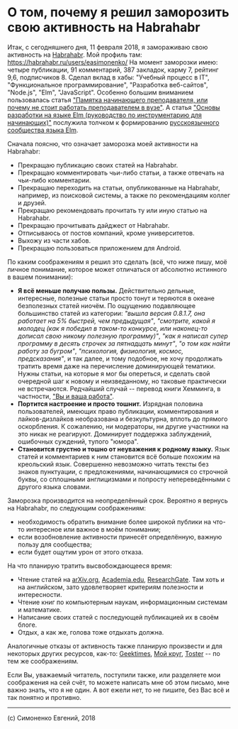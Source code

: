 # О том, почему я решил заморозить свою активность на Habrahabr

Итак, с сегодняшнего дня, 11 февраля 2018, я замораживаю свою активность на
[Habrahabr](https://habrahabr.ru). Мой профиль там:
<https://habrahabr.ru/users/easimonenko/> На момент заморозки имею: четыре
публикации, 91 комментарий, 387 закладок, карму 7, рейтинг 9,6, подписчиков 8.
Сделал вклад в хабы: "Учебный процесс в IT", "Функциональное программирование",
"Разработка веб-сайтов", "Node.js", "Elm", "JavaScript". Особенно большим
вниманием пользовалась статья
["Памятка начинающего преподавателя, или почему не стоит работать преподавателем в вузе"](https://habrahabr.ru/post/297412/). А статья
["Основы разработки на языке Elm (руководство по инструментарию для начинающих)"](https://habrahabr.ru/post/302154/)
послужила толчком к формированию
[русскоязычного сообщества языка Elm](https://vk.com/elm_lang_ru).

Сначала поясню, что означает заморозка моей активности на Habrahabr:

- Прекращаю публикацию своих статей на Habrahabr.
- Прекращаю комментировать чьи-либо статьи, а также отвечать на чьи-либо
  комментарии.
- Прекращаю переходить на статьи, опубликованные на Habrahabr, например, из
  поисковой системы, а также по рекомендациям коллег и друзей.
- Прекращаю рекомендовать прочитать ту или иную статью на Habrahabr.
- Прекращаю прочитывать дайджест от Habrahabr.
- Отписываюсь от постов компаний, кроме университетов.
- Выхожу из части хабов.
- Прекращаю пользоваться приложением для Android.

По каким соображениям я решил это сделать (всё, что ниже пишу, моё личное
понимание, которое может отличаться от абсолютно истинного в вашем понимании):

- **Я всё меньше получаю пользы.** Действительно дельные, интересные, полезные
  статьи просто тонут и теряются в океане безполезных статей ниочём. По ощущению
  подавляющее большинство статей из категории: _"вышла версия 0.8.1.7, она
  работает на 5% быстрей, чем предыдущая"_, _"смотрите, какой я молодец (как я
  победил в таком-то конкурсе, или наконец-то дописал свою никому полезную
  программу)"_, _"как я написал супер программу в десять строчек за пятнадцать
  минут"_, _"о том как найти работу за бугром"_, _"психология, физиология,
  космос, предсказания"_, и так далее, и тому подобное, не хочу продолжать
  тратить время даже на перечисление доминирующей тематики. Нужны статьи, на
  которые я мог бы опереться, и сделать свой очередной шаг к новому и
  неизведанному, но таковые практически не встречаются. Редчайший случай --
  перевод книги Хемминга, в частности,
  ["Вы и ваша работа"](https://habrahabr.ru/post/209100/).
- **Портится настроение и просто тошнит.** Изрядная половина пользователей,
  имеющих право публикации, комментирования и лайков-дизлайков необразована и
  безкультурна, вплоть до прямого оскорбления. К сожалению, ни модераторы, ни
  другие участники на это никак не реагируют. Доминирует поддержка заблуждений,
  ошибочных суждений, тупого "юмора".
- **Становится грустно и тошно от неуважения к родному языку.** Язык статей и
  комментариев к ним становится всё больше похожим на креольский язык.
  Совершенно невозможно читать тексты без знаков пунктуации, с предложениями,
  начинающимися со строчной буквы, со сплошными англицизмами и попросту
  непереведёнными с другого языка словами.

Заморозка производится на неопределённый срок. Вероятно я вернусь на Habrahabr,
по следующим соображениям:

- необходимость обратить внимание более широкой публики на что-то интересное или
  важное в моём понимании;
- если возобновление активности принесёт определённую, важную пользу для
  сообщества;
- если будет ощутим урон от этого отказа.

На что планирую тратить высвобождающееся время:

- Чтение статей на [arXiv.org](http://arxiv.org/),
  [Academia.edu](https://www.academia.edu/),
  [ResearchGate](https://www.researchgate.net/). Там хоть и на английском, зато
  удовлетворяет критериям полезности и интересности.
- Чтение книг по компьютерным наукам, информационным системам и математике.
- Написание своих статей с последующей публикацией их в своём блоге.
- Отдых, а как же, голова тоже отдыхать должна.

Аналогичные отказы от активность также планирую произвести и для некоторых
других ресурсов, как-то: [Geektimes](http://geektimes.ru),
[Мой круг](http://moikrug.ru/), [Toster](https://toster.ru/) -- по тем же
соображениям.

Если Вы, уважаемый читатель, поступили также, или разделяете мои соображения
на сей счёт, то можете написать мне об этом письмо, мне важно знать, что я
не один. А вот ежели нет, то не пишите, без Вас всё и так понятно и противно.

---

(c) Симоненко Евгений, 2018
